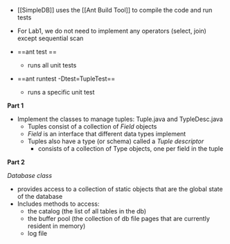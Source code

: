 - [[SimpleDB]] uses the [[Ant Build Tool]] to compile the code and run tests
- For Lab1, we do not need to implement any operators (select, join) except sequential scan

- ==ant test ==
	- runs all unit tests
- ==ant runtest -Dtest=TupleTest==
	- runs a specific unit test

**Part 1**
- Implement the classes to manage tuples: Tuple.java and TypleDesc.java
	- Tuples consist of a collection of *Field* objects
	- *Field* is an interface that different data types implement
	- Tuples also have a type (or schema) called a *Tuple descriptor*
		- consists of a collection of Type objects, one per field in the tuple

**Part 2**


*Database class*
- provides access to a collection of static objects that are the global state of the database
- Includes methods to access:
	- the catalog (the list of all tables in the db)
	- the buffer pool (the collection of db file pages that are currently resident in memory)
	- log file